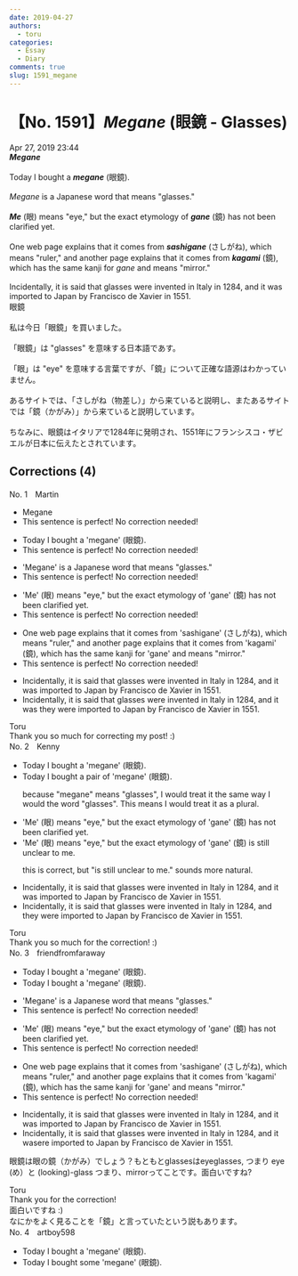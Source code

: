 ```yaml
---
date: 2019-04-27
authors:
  - toru
categories:
  - Essay
  - Diary
comments: true
slug: 1591_megane
---
```


# 【No. 1591】<strong><em>Megane</strong></em> (眼鏡 - Glasses)
<div class="date">Apr 27, 2019 23:44</div>
<div id="post"><div id="body_show_ori">
<strong><em>Megane</strong></em><br/><br/>Today I bought a <strong><em>megane</em></strong> (眼鏡).<br/><br/><em>Megane</em> is a Japanese word that means "glasses."<br/><br/><strong><em>Me</em></strong> (眼) means "eye," but the exact etymology of <strong><em>gane</em></strong> (鏡) has not been clarified yet.<br/><br/>One web page explains that it comes from <strong><em>sashigane</em></strong> (さしがね), which means "ruler," and another page explains that it comes from <strong><em>kagami</em></strong> (鏡), which has the same kanji for <em>gane</em> and means "mirror."<br/><br/>Incidentally, it is said that glasses were invented in Italy in 1284, and it was imported to Japan by Francisco de Xavier in 1551.
</div></div>

<!-- more -->

<div id="post_ja"><div id="body_show_mo">
眼鏡<br/><br/>私は今日「眼鏡」を買いました。<br/><br/>「眼鏡」は "glasses" を意味する日本語であす。<br/><br/>「眼」は "eye" を意味する言葉ですが、「鏡」について正確な語源はわかっていません。<br/><br/>あるサイトでは、「さしがね（物差し）」から来ていると説明し、またあるサイトでは「鏡（かがみ）」から来ていると説明しています。<br/><br/>ちなみに、眼鏡はイタリアで1284年に発明され、1551年にフランシスコ・ザビエルが日本に伝えたとされています。
</div></div>

## Corrections (4)
<div id="block"><div class="first_name"> No. 1　<span class="just_name">Martin</span></div><div id="block2">
<ul class="correction_field">
<li class="incorrect">Megane</li>
<li class="corrected perfect">This sentence is perfect! No correction needed!</li>
</ul>
<ul class="correction_field">
<li class="incorrect">Today I bought a 'megane' (眼鏡).</li>
<li class="corrected perfect">This sentence is perfect! No correction needed!</li>
</ul>
<ul class="correction_field">
<li class="incorrect">'Megane' is a Japanese word that means "glasses."</li>
<li class="corrected perfect">This sentence is perfect! No correction needed!</li>
</ul>
<ul class="correction_field">
<li class="incorrect">'Me' (眼) means "eye," but the exact etymology of 'gane' (鏡) has not been clarified yet.</li>
<li class="corrected perfect">This sentence is perfect! No correction needed!</li>
</ul>
<ul class="correction_field">
<li class="incorrect">One web page explains that it comes from 'sashigane' (さしがね), which means "ruler," and another page explains that it comes from 'kagami' (鏡), which has the same kanji for 'gane' and means "mirror."</li>
<li class="corrected perfect">This sentence is perfect! No correction needed!</li>
</ul>
<ul class="correction_field">
<li class="incorrect">Incidentally, it is said that glasses were invented in Italy in 1284, and it was imported to Japan by Francisco de Xavier in 1551.</li>
<li class="corrected correct">
Incidentally, it is said that glasses were invented in Italy in 1284, and <span class="sline">it was </span><span class="f_blue">they were </span>imported to Japan by Francisco de Xavier in 1551.
</li>
</ul>
</div><div class="name"><span class="just_name">Toru</span><br>
Thank you so much for correcting my post! :)
</div>
</div>
<div id="block"><div class="first_name"> No. 2　<span class="just_name">Kenny</span></div><div id="block2">
<ul class="correction_field">
<li class="incorrect">Today I bought a 'megane' (眼鏡).</li>
<li class="corrected correct">
Today I bought <span class="f_blue">a pair of</span> 'megane' (眼鏡).
<p class="correction_comment">because "megane" means "glasses", I would treat it the same way I would the word "glasses". This means I would treat it as a plural.</p>
</li>
</ul>
<ul class="correction_field">
<li class="incorrect">'Me' (眼) means "eye," but the exact etymology of 'gane' (鏡) has not been clarified yet.</li>
<li class="corrected correct">
'Me' (眼) means "eye," but the exact etymology of 'gane' (鏡) <span class="f_blue">is still unclear to me.</span>
<p class="correction_comment">this is correct, but "is still unclear to me." sounds more natural.</p>
</li>
</ul>
<ul class="correction_field">
<li class="incorrect">Incidentally, it is said that glasses were invented in Italy in 1284, and it was imported to Japan by Francisco de Xavier in 1551.</li>
<li class="corrected correct">
Incidentally, it is said that glasses were invented in Italy in 1284, and<span class="f_blue"> they were</span> imported to Japan by Francisco de Xavier in 1551.
</li>
</ul>
</div><div class="name"><span class="just_name">Toru</span><br>
Thank you so much for the correction! :)
</div>
</div>
<div id="block"><div class="first_name"> No. 3　<span class="just_name">friendfromfaraway</span></div><div id="block2">
<ul class="correction_field">
<li class="incorrect">Today I bought a 'megane' (眼鏡).</li>
<li class="corrected correct">
Today I bought <span class="f_gray"><span class="sline">a </span></span>'megane' (眼鏡).
</li>
</ul>
<ul class="correction_field">
<li class="incorrect">'Megane' is a Japanese word that means "glasses."</li>
<li class="corrected perfect">This sentence is perfect! No correction needed!</li>
</ul>
<ul class="correction_field">
<li class="incorrect">'Me' (眼) means "eye," but the exact etymology of 'gane' (鏡) has not been clarified yet.</li>
<li class="corrected perfect">This sentence is perfect! No correction needed!</li>
</ul>
<ul class="correction_field">
<li class="incorrect">One web page explains that it comes from 'sashigane' (さしがね), which means "ruler," and another page explains that it comes from 'kagami' (鏡), which has the same kanji for 'gane' and means "mirror."</li>
<li class="corrected perfect">This sentence is perfect! No correction needed!</li>
</ul>
<ul class="correction_field">
<li class="incorrect">Incidentally, it is said that glasses were invented in Italy in 1284, and it was imported to Japan by Francisco de Xavier in 1551.</li>
<li class="corrected correct">
Incidentally, it is said that glasses were invented in Italy in 1284, and <span class="f_gray"><span class="sline">it </span></span>w<span class="f_gray"><span class="sline">as</span></span><span class="f_red">ere</span> imported to Japan by Francisco de Xavier in 1551.
</li>
</ul>
<p class="comment_small">
 眼鏡は眼の鏡（かがみ）でしょう？もともとglassesはeyeglasses, つまり eye (め）と (looking)-glass つまり、mirrorってことです。面白いですね?
</p>

</div><div class="name"><span class="just_name">Toru</span><br>
Thank you for the correction!<br/>面白いですね :)<br/>なにかをよく見ることを「鏡」と言っていたという説もあります。
</div>
</div>
<div id="block"><div class="first_name"> No. 4　<span class="just_name">artboy598</span></div><div id="block2">
<ul class="correction_field">
<li class="incorrect">Today I bought a 'megane' (眼鏡).</li>
<li class="corrected correct">
Today I bought<span class="f_red"> some</span> 'megane' (眼鏡).
</li>
</ul>
</div></div>
